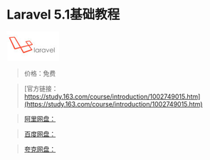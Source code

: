 # Laravel 5.1基础教程

![img](../../../assets/study163/free/2588162410872604414.jpg)

> 价格：免费

> [官方链接：https://study.163.com/course/introduction/1002749015.htm](https://study.163.com/course/introduction/1002749015.htm)

> [阿里网盘：]()

> [百度网盘：]()

> [夸克网盘：]()
